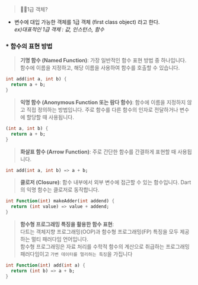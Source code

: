 > 🙋🏻1급 객체?
- 변수에 대입 가능한 객체를 1급 객체 (first class object) 라고 한다.<br>
_ex)대표적인 1급 객체 : 값, 인스턴스, 함수_

###  * 함수의 표현 방법

> **기명 함수 (Named Function)**:
가장 일반적인 함수 표현 방법 중 하나입니다. 함수에 이름을 지정하고, 해당 이름을 사용하여 함수를 호출할 수 있습니다.
```dart
int add(int a, int b) {
  return a + b;
}
```

> **익명 함수 (Anonymous Function 또는 람다 함수)**:
함수에 이름을 지정하지 않고 직접 정의하는 방법입니다. 주로 함수를 다른 함수의 인자로 전달하거나 변수에 할당할 때 사용됩니다.
```dart
(int a, int b) {
  return a + b;
}
```

> **화살표 함수 (Arrow Function)**:
주로 간단한 함수를 간결하게 표현할 때 사용됩니다.
```dart
int add(int a, int b) => a + b;
```

> **클로저 (Closure)**:
함수 내부에서 외부 변수에 접근할 수 있는 함수입니다. Dart의 익명 함수는 클로저로 동작합니다.
```dart
int Function(int) makeAdder(int addend) {
  return (int value) => value + addend;
}
```

> **함수형 프로그래밍 특징을 활용한 함수 표현**:<br>
다트는 객체지향 프로그래밍(OOP)과 함수형 프로그래밍(FP) 특징을 모두 제공하는 멀티 패러다임 언어입니다.<br>
함수형 프로그래밍은 자료 처리를 수학적 함수의 계산으로 취급하는 프로그래밍 패러다임이고 `가변 데이터를 멀리하는 특징`을 가집니다<br>

```dart
int Function(int) add(int a) {
  return (int b) => a + b;
}
```
